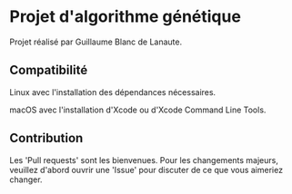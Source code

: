 # Projet d'algorithme génétique

Projet réalisé par Guillaume Blanc de Lanaute.

## Compatibilité

Linux avec l'installation des dépendances nécessaires.

macOS avec l'installation d'Xcode ou d'Xcode Command Line Tools.

## Contribution

Les 'Pull requests' sont les bienvenues. Pour les changements majeurs, veuillez d'abord ouvrir une 'Issue' pour discuter de ce que vous aimeriez changer.
